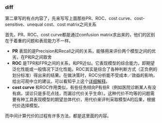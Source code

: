 ### diff

第二章写的有点内容了，先来写写上面那些PR、ROC、cost curve、cost-sensitive、unequal cost、cost matrix之间关系

首先，PR、ROC、cost curve都是通过confusion matrix求出来的，他们的区别在于着重的问题和表现能力不一样。

- **PR** 表现的是Precision和Recall之间的关系，能够用来评价两个模型之间的优劣，在P和R之间取舍
- **ROC** 是TPR和FPR之间的关系，和PR近似。它表现模型的综合能力，即期望泛化性能或一般情况下泛化性能。ROC其实是综合了各种判断方式（正负例的划分标准）得出来的结果。在做决策时，ROC分析能不受成本／效益的影响，给出可观中立的建议。可以看知乎上这个[详细解释](https://www.zhihu.com/question/68127817/answer/260164902)。
- **cost curve** 和ROC作用类似，有些任务倾向P有些R（例如医院诊断某人有没有病，误诊只是多花点钱，而漏诊代价关乎生命）。这种代价不均等的问题需要有种工具表现模型的期望总体代价，用代价来评判采取模型A的后果，根据代价选择模型。

而中间计算代价的过程有许多方法，都是这里面的内容。
